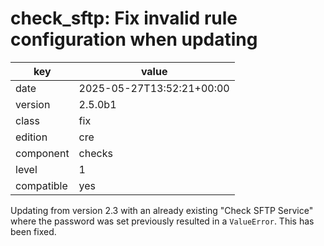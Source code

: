 [//]: # (werk v2)
# check_sftp: Fix invalid rule configuration when updating

key        | value
---------- | ---
date       | 2025-05-27T13:52:21+00:00
version    | 2.5.0b1
class      | fix
edition    | cre
component  | checks
level      | 1
compatible | yes

Updating from version 2.3 with an already existing "Check SFTP Service" where the password was set previously resulted in a `ValueError`.
This has been fixed.
